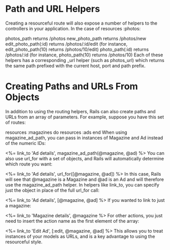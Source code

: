 # Path and URL Helpers
Creating a resourceful route will also expose a number of helpers to the controllers in your application. In the case of resources :photos:

photos_path returns /photos
new_photo_path returns /photos/new
edit_photo_path(:id) returns /photos/:id/edit (for instance, edit_photo_path(10) returns /photos/10/edit)
photo_path(:id) returns /photos/:id (for instance, photo_path(10) returns /photos/10)
Each of these helpers has a corresponding _url helper (such as photos_url) which returns the same path prefixed with the current host, port and path prefix.

# Creating Paths and URLs From Objects
In addition to using the routing helpers, Rails can also create paths and URLs from an array of parameters. For example, suppose you have this set of routes:

resources :magazines do
  resources :ads
end
When using magazine_ad_path, you can pass in instances of Magazine and Ad instead of the numeric IDs:

<%= link_to 'Ad details', magazine_ad_path(@magazine, @ad) %>
You can also use url_for with a set of objects, and Rails will automatically determine which route you want:

<%= link_to 'Ad details', url_for([@magazine, @ad]) %>
In this case, Rails will see that @magazine is a Magazine and @ad is an Ad and will therefore use the magazine_ad_path helper. In helpers like link_to, you can specify just the object in place of the full url_for call:

<%= link_to 'Ad details', [@magazine, @ad] %>
If you wanted to link to just a magazine:

<%= link_to 'Magazine details', @magazine %>
For other actions, you just need to insert the action name as the first element of the array:

<%= link_to 'Edit Ad', [:edit, @magazine, @ad] %>
This allows you to treat instances of your models as URLs, and is a key advantage to using the resourceful style.